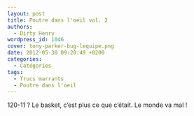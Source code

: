 ```yaml
---
layout: post
title: Poutre dans l'oeil vol. 2
authors:
  - Dirty Henry
wordpress_id: 1046
cover: tony-parker-bug-lequipe.png
date: 2012-05-30 09:20:49 +0200
categories:
  - Catégories
tags:
  - Trucs marrants
  - Poutre dans l'oeil
---
```


120-11 ? Le basket, c’est plus ce que c’était. Le monde va mal !
